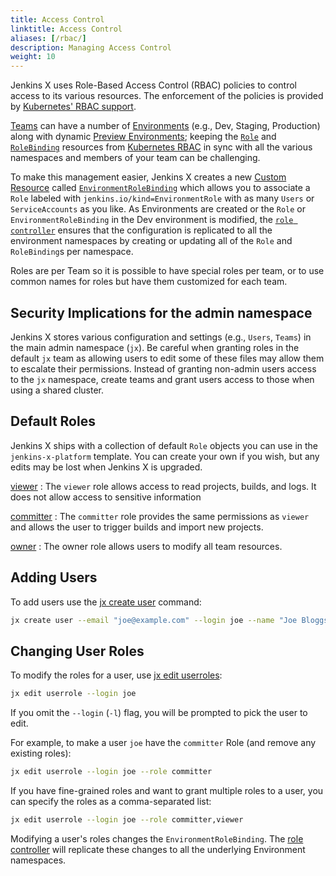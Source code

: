 ```yaml
---
title: Access Control
linktitle: Access Control
aliases: [/rbac/]
description: Managing Access Control
weight: 10
---
```


Jenkins X uses Role-Based Access Control (RBAC) policies to control access to its various resources.  The enforcement of the policies is provided by [Kubernetes' RBAC support](https://kubernetes.io/docs/reference/access-authn-authz/rbac/).

[Teams](/docs/concepts/features/#teams) can have a number of [Environments](/docs/concepts/features/#environments) (e.g., Dev, Staging, Production) along with dynamic [Preview Environments](/docs/reference/preview/); keeping  the [`Role`](https://kubernetes.io/docs/concepts/extend-kubernetes/api-extension/custom-resources/) and [`RoleBinding`](https://kubernetes.io/docs/concepts/extend-kubernetes/api-extension/custom-resources/) resources from [Kubernetes RBAC](https://kubernetes.io/docs/reference/access-authn-authz/rbac/) in sync with all the various namespaces and members of your team can be challenging.

To make this management easier, Jenkins X creates a new [Custom Resource](https://kubernetes.io/docs/concepts/extend-kubernetes/api-extension/custom-resources/) called [`EnvironmentRoleBinding`](/docs/reference/components/custom-resources/#environmentrolebinding) which allows you to associate a `Role` labeled with `jenkins.io/kind=EnvironmentRole` with as many `Users` or `ServiceAccounts` as you like. As Environments are created or the `Role` or `EnvironmentRoleBinding` in the Dev environment is modified, the [`role controller`](/commands/jx_controller_role/#jx-controller-role) ensures that the configuration is replicated to all the environment namespaces by creating or updating all of the `Role` and `RoleBinding`s per namespace.

Roles are per Team so it is possible to have special roles per team, or to use common names for roles but have them customized for each team.

## Security Implications for the admin namespace

Jenkins X stores various configuration and settings (e.g., `Users`, `Teams`) in the main admin namespace (`jx`). Be careful when granting roles in the default `jx` team as allowing users to edit some of these files may allow them to escalate their permissions.
Instead of granting non-admin users access to the `jx` namespace, create teams and grant users access to those when using a shared cluster.

## Default Roles

Jenkins X ships with a collection of default `Role` objects you can use in the `jenkins-x-platform` template.  You can create your own if you wish, but any edits may be lost when Jenkins X is upgraded.

[viewer](https://github.com/jenkins-x/jenkins-x-platform/blob/master/jenkins-x-platform/templates/viewer-role.yaml)
: The `viewer` role allows access to read projects, builds, and logs. It does not allow access to sensitive information

[committer](https://github.com/jenkins-x/jenkins-x-platform/blob/master/jenkins-x-platform/templates/committer-role.yaml)
: The `committer` role provides the same permissions as `viewer` and allows the user to trigger builds and import new projects.

[owner](https://github.com/jenkins-x/jenkins-x-platform/blob/master/jenkins-x-platform/templates/owner-role.yaml)
: The owner role allows users to modify all team resources.

## Adding Users

To add users use the [jx create user](/commands/jx_create_user/) command:

```sh
jx create user --email "joe@example.com" --login joe --name "Joe Bloggs"
```

## Changing User Roles

To modify the roles for a user, use [jx edit userroles](/commands/jx_edit_userroles/):

```sh
jx edit userrole --login joe
```

If you omit the `--login` (`-l`) flag, you will be prompted to pick the user to edit.

For example, to make a user `joe` have the `committer` Role (and remove any existing roles):

```sh
jx edit userrole --login joe --role committer
```

If you have fine-grained roles and want to grant multiple roles to a user, you can specify the roles as a comma-separated list:
```sh
jx edit userrole --login joe --role committer,viewer
```


Modifying a user's roles changes the `EnvironmentRoleBinding`. The [role controller](/commands/jx_controller_role/#jx-controller-role) will replicate these changes to all the underlying Environment namespaces.
